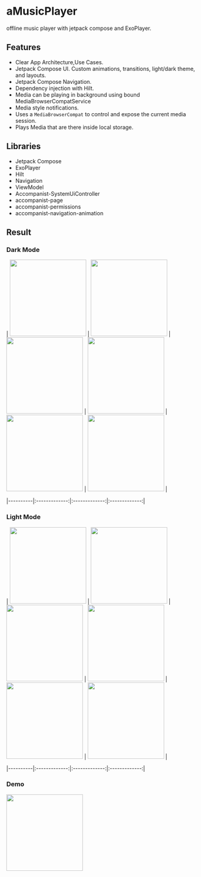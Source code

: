 # aMusicPlayer
offline music player with jetpack compose and ExoPlayer.

## Features

- Clear App Architecture,Use Cases.
- Jetpack Compose UI. Custom animations, transitions, light/dark theme, and layouts.
- Jetpack Compose Navigation.
- Dependency injection with Hilt.
- Media can be playing in background using bound MediaBrowserCompatService
- Media style notifications.
- Uses a `MediaBrowserCompat` to control and expose the current media session.
- Plays Media that are there inside local storage.

## Libraries

- Jetpack Compose
- ExoPlayer
- Hilt
- Navigation
- ViewModel
- Accompanist-SystemUiController
- accompanist-page
- accompanist-permissions
- accompanist-navigation-animation

## Result

### Dark Mode

| <img src="screenshots/d_home.jpg" width="200"/> | <img src="screenshots/d_songs.jpg" width="200"/> | <img src="screenshots/d_album.jpg" width="200"/> | <img src="screenshots/d_artist.jpg" width="200"/> | <img src="screenshots/d_playlist.jpg" width="200"/> | 
<img src="screenshots/d_player.jpg" width="200"/> | 

|----------|:-------------:|:-------------:|:-------------:|

### Light Mode

| <img src="screenshots/l_home.jpg" width="200"/> | <img src="screenshots/l_songs.jpg" width="200"/> | <img src="screenshots/l_album.jpg" width="200"/> | <img src="screenshots/l_artist.jpg" width="200"/> | <img src="screenshots/l_playlist.jpg" width="200"/> | 
<img src="screenshots/l_player.jpg" width="200"/> | 

|----------|:-------------:|:-------------:|:-------------:|

### Demo
<img src="screenshots/demo.gif" width="200"/>

